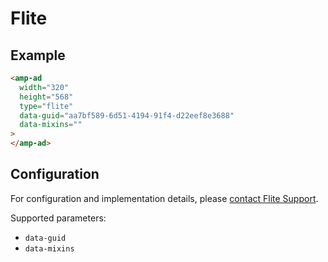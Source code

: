 <!---
Copyright 2016 The AMP HTML Authors. All Rights Reserved.

Licensed under the Apache License, Version 2.0 (the "License");
you may not use this file except in compliance with the License.
You may obtain a copy of the License at

      http://www.apache.org/licenses/LICENSE-2.0

Unless required by applicable law or agreed to in writing, software
distributed under the License is distributed on an "AS-IS" BASIS,
WITHOUT WARRANTIES OR CONDITIONS OF ANY KIND, either express or implied.
See the License for the specific language governing permissions and
limitations under the License.
-->

# Flite

## Example

```html
<amp-ad
  width="320"
  height="568"
  type="flite"
  data-guid="aa7bf589-6d51-4194-91f4-d22eef8e3688"
  data-mixins=""
>
</amp-ad>
```

## Configuration

For configuration and implementation details, please
[contact Flite Support](http://www.flite.com/).

Supported parameters:

- `data-guid`
- `data-mixins`
